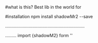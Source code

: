 #what is this?
Best lib in the world for


#installation
npm install shadowMr2 --save


................................................................

.........
import {shadowM2} form ''